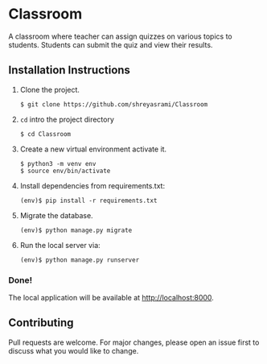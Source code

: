 # Classroom

A classroom where teacher can assign quizzes on various topics to students.
Students can submit the quiz and view their results.

## Installation Instructions

1. Clone the project.
    ```shell
    $ git clone https://github.com/shreyasrami/Classroom
    ```
2. `cd` intro the project directory
    ```shell
    $ cd Classroom
    ```
3. Create a new virtual environment activate it.
    ```shell
    $ python3 -m venv env
    $ source env/bin/activate
    ```
4. Install dependencies from requirements.txt:
    ```shell
    (env)$ pip install -r requirements.txt
    ```
5. Migrate the database.
    ```shell
    (env)$ python manage.py migrate
    ```

6. Run the local server via:
    ```shell
    (env)$ python manage.py runserver
    ```

### Done!
The local application will be available at <a href="http://localhost:8000" target="_blank">http://localhost:8000</a>.

## Contributing
Pull requests are welcome. For major
changes, please open an issue first 
to discuss what you would like to change.

